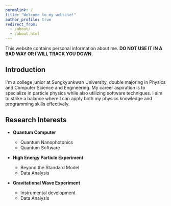 ```yaml
---
permalink: /
title: "Welcome to my website!"
author_profile: true
redirect_from: 
  - /about/
  - /about.html
---
```


This website contains personal information about me. __DO NOT USE IT IN A BAD WAY OR I WILL TRACK YOU DOWN.__

Introduction
----
I'm a college junior at Sungkyunkwan University, double majoring in Physics and Computer Science and Engineering. My career aspiration is to specialize in particle physics while also utilizing software techniques. I aim to strike a balance where I can apply both my physics knowledge and programming skills effectively.

Research Interests
----
* __Quantum Computer__
  * Quantum Nanophotonics
  * Quantum Software

* __High Energy Particle Experiment__
  * Beyond the Standard Model
  * Data Analysis

* __Gravitational Wave Experiment__
  * Instrumental development
  * Data Analysis